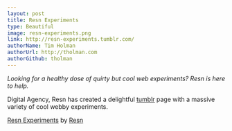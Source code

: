 ```yaml
---
layout: post
title: Resn Experiments
type: Beautiful
image: resn-experiments.png
link: http://resn-experiments.tumblr.com/
authorName: Tim Holman
authorUrl: http://tholman.com
authorGithub: tholman
---
```


_Looking for a healthy dose of quirty but cool web experiments? Resn is here to help._

Digital Agency, Resn has created a delightful [tumblr](http://resn-experiments.tumblr.com/) page with a massive variety of cool webby experiments. 

[Resn Experiments](http://resn-experiments.tumblr.com/) by [Resn](http://placeholder.resn.co.nz/)
